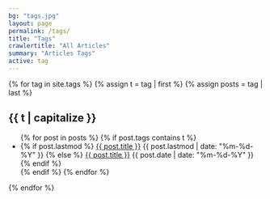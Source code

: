 ```yaml
---
bg: "tags.jpg"
layout: page
permalink: /tags/
title: "Tags"
crawlertitle: "All Articles"
summary: "Articles Tags"
active: tag
---
```


{% for tag in site.tags %}
  {% assign t = tag | first %}
  {% assign posts = tag | last %}

  <h2 class="category-key" id="{{ t | downcase }}">{{ t | capitalize }}</h2>

  <ul class="year">
    {% for post in posts %}
      {% if post.tags contains t %}
        <li>
          {% if post.lastmod %}
            <a href="{{ post.url | relative_url}}">{{ post.title }}</a>
            <span class="date">{{ post.lastmod | date: "%m-%d-%Y"  }}</span>
          {% else %}
            <a href="{{ post.url | relative_url}}">{{ post.title }}</a>
            <span class="date">{{ post.date | date: "%m-%d-%Y"  }}</span>
          {% endif %}
        </li>
      {% endif %}
    {% endfor %} 
  </ul>

{% endfor %}
